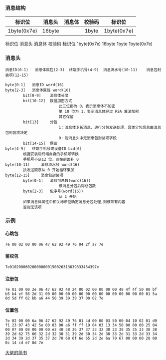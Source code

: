 
### 消息结构

| 标识位 | 消息头 | 消息体 | 校验码 | 标识位 |
| :------:| :------: | :------: | :------: | :------: |
| 1byte(0x7e) | 16byte |  | 1byte | 1byte(0x7e) |



标识位	消息头	消息体	校验码	标识位
1byte(0x7e)	16byte	 	1byte	1byte(0x7e)


### 消息头
```
消息ID(0-1)   消息体属性(2-3)  终端手机号(4-9)  消息流水号(10-11)    消息包封装项(12-15)

byte[0-1]   消息ID word(16)
byte[2-3]   消息体属性 word(16)
        bit[0-9]    消息体长度
        bit[10-12]  数据加密方式
                        此三位都为 0，表示消息体不加密
                        第 10 位为 1，表示消息体经过 RSA 算法加密
                        其它保留
        bit[13]     分包
                        1：消息体卫长消息，进行分包发送处理，具体分包信息由消息包封装项决定
                        0：则消息头中无消息包封装项字段
        bit[14-15]  保留
byte[4-9]   终端手机号或设备ID bcd[6]
        根据安装后终端自身的手机号转换
        手机号不足12 位，则在前面补 0
byte[10-11]     消息流水号 word(16)
        按发送顺序从 0 开始循环累加
byte[12-15]     消息包封装项
        byte[0-1]   消息包总数(word(16))
                        该消息分包后得总包数
        byte[2-3]   包序号(word(16))
                        从 1 开始
        如果消息体属性中相关标识位确定消息分包处理,则该项有内容
        否则无该项

```

### 示例

#### 心跳包	

 ```	
7e 00 02 00 00 06 47 62 92 49 76 04 2f a7 7e
```

#### 鉴权包

```
7e010200060200000000150026313639333434397e
```

#### 注册包
```
7e 01 00 00 2e 06 47 62 92 48 24 00 02 00 00 00 00 48 4f 4f 50 00 bf b5 b4 ef 56 2d 31 00 00 00 00 00 00 00 00 00 00 00 00 00 00 00 01 5a 0d 5d ff 02 bb a6 44 50 39 39 39 37 00 02 7e
```

#### 位置包
```
7e 02 00 00 6a 06 47 62 92 49 76 01 4d 00 00 03 50 00 04 10 02 01 d9 f1 23 07 43 42 5e 00 03 00 a6 ff ff 19 04 03 13 34 50 00 00 00 25 04 00 07 00 08 00 00 00 e2 40 38 36 37 37 33 32 30 33 38 35 35 33 38 38 39 2d 62 75 66 32 2d 32 30 31 39 2d 30 34 2d 30 33 2d 31 33 2d 33 34 2d 34 39 2d 37 35 37 2d 70 68 6f 6e 65 2d 2e 6a 70 67 00 00 00 20 00 0c 14 cd e7 8d 7e
```



[大佬的简书](https://www.jianshu.com/p/c4cd52af5338)
